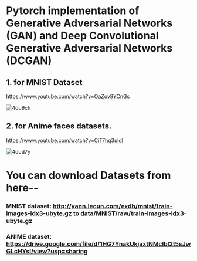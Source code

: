 

# Pytorch implementation of Generative Adversarial Networks (GAN) and Deep Convolutional Generative Adversarial Networks (DCGAN)
## 1. for  MNIST Dataset 
https://www.youtube.com/watch?v=OaZov9YCnGs

![4du9ch](https://user-images.githubusercontent.com/44031169/92254612-c8665c00-eeee-11ea-8d63-107ccc69b171.gif)

## 2. for  Anime faces datasets.
https://www.youtube.com/watch?v=CiT7hq3uldI

![4dud7y](https://user-images.githubusercontent.com/44031169/92255060-6c500780-eeef-11ea-8ee9-4f8ef18e7722.gif)



# You can download Datasets from here--

  ### MNIST dataset: http://yann.lecun.com/exdb/mnist/train-images-idx3-ubyte.gz to data/MNIST/raw/train-images-idx3-ubyte.gz
  ### ANIME dataset: https://drive.google.com/file/d/1HG7YnakUkjaxtNMclbl2t5sJwGLcHYsI/view?usp=sharing

